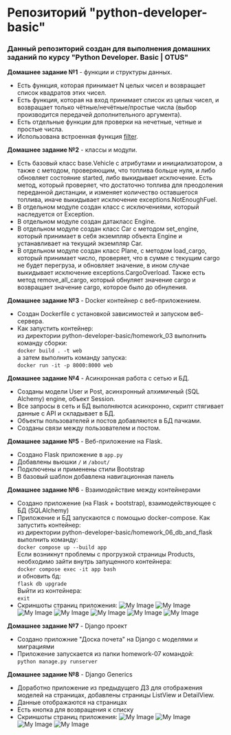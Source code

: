 # Репозиторий "python-developer-basic"
### Данный репозиторий создан для выполнения домашних заданий по курсу "Python Developer. Basic | OTUS"
**Домашнее задание №1** - функции и структуры данных.
- Есть функция, которая принимает N целых чисел и возвращает список квадратов этих чисел.
- Есть функция, которая на вход принимает список из целых чисел, и возвращает только чётные/нечётные/простые числа (выбор производится передачей дополнительного аргумента).
- Есть отдельные функции для проверки на нечетные, четные и простые числа.
- Использована встроенная функция [filter](https://docs.python.org/3/library/functions.html#filter).

**Домашнее задание №2** - классы и модули.
- Есть базовый класс base.Vehicle с атрибутами и инициализатором, а также с методом, проверяющим, что топлива больше нуля,
и либо обновляет состояние started, либо выкидывает исключение. Есть метод, который проверяет,
что достаточно топлива для преодоления переданной дистанции,
и изменяет количество оставшегося топлива, иначе выкидывает исключение exceptions.NotEnoughFuel.
- В отдельном модуле создан класс с исключениями, который наследуется от Exception.
- В отдельном модуле создан датакласс Engine.
- В отдельном модуле создан класс Car с методом set_engine, который принимает в себя экземпляр объекта Engine и устанавливает на текущий экземпляр Car.
- В отдельном модуле создан класс Plane, с методом load_cargo, который принимает число, проверяет, что в сумме с текущим cargo не будет перегруза, и обновляет значение, в ином случае выкидывает исключение exceptions.CargoOverload.
Также есть метод remove_all_cargo, который обнуляет значение cargo и возвращает значение cargo, которое было до обнуления.

**Домашнее задание №3** - Docker контейнер c веб-приложением.
- Создан Dockerfile с установкой зависимостей и запуском веб-сервера.
- Как запустить контейнер: \
из директории python-developer-basic/homework_03 выполнить команду сборки: \
`docker build . -t web` \
а затем выполнить команду запуска: \
`docker run -it -p 8000:8000 web`

**Домашнее задание №4** - Асинхронная работа с сетью и БД.
- Созданы модели User и Post, асинхронный алхимичный (SQL Alchemy) engine, объект Session.
- Все запросы в сеть и БД выполняются асинхронно, скрипт стягивает данные с API и складывает в БД.
- Объекты пользователей и постов добавляются в БД пачками.
- Созданы связи между пользователем и постом.

**Домашнее задание №5** - Веб-приложение на Flask.
- Cоздано Flask приложение в `app.py`
- Добавлены вьюшки `/` и `/about/`
- Подключены и применены стили Bootstrap
- В базовый шаблон добавлена навигационная панель

**Домашнее задание №6** - Взаимодействие между контейнерами
- Создано приложение (на Flask + bootstrap), взаимодействующее с БД (SQLAlchemy)
- Приложение и БД запускаются с помощью docker-compose.
Как запустить контейнер: \
из директории python-developer-basic/homework_06_db_and_flask выполнить команду: \
`docker compose up --build app` \
Если возникнут проблемы с прогрузкой страницы Products, необходимо зайти внутрь запущенного контейнера: \
`docker compose exec -it app bash` \
и обновить бд: \
`flask db upgrade` \
Выйти из контейнера: \
`exit`
- Скриншоты страниц приложения:
![My Image](images/welcome_screen.png)
![My Image](images/product_list.png)
![My Image](images/add_product_page.png)
![My Image](images/add_product_success.png)
![My Image](images/product_detail.png)
![My Image](images/confirm_delete_product.png)
![My Image](images/delete_success.png)

**Домашнее задание №7** - Django проект
- Создано приложние "Доска почета" на Django с моделями и миграциями
- Приложение запускается из папки homework-07 командой: \
`python manage.py runserver`

**Домашнее задание №8** - Django Generics
- Доработно приложение из предыдущего ДЗ для отображения моделей на страницах, добавлены страницы ListView и DetailView.
- Данные отображаются на страницах
- Есть кнопка для возвращения к списку
- Скриншоты страниц приложения:
![My Image](images/page_1.png)
![My Image](images/page_2.png)
![My Image](images/person_detail_by_id.png)
![My Image](images/person_create.png)

